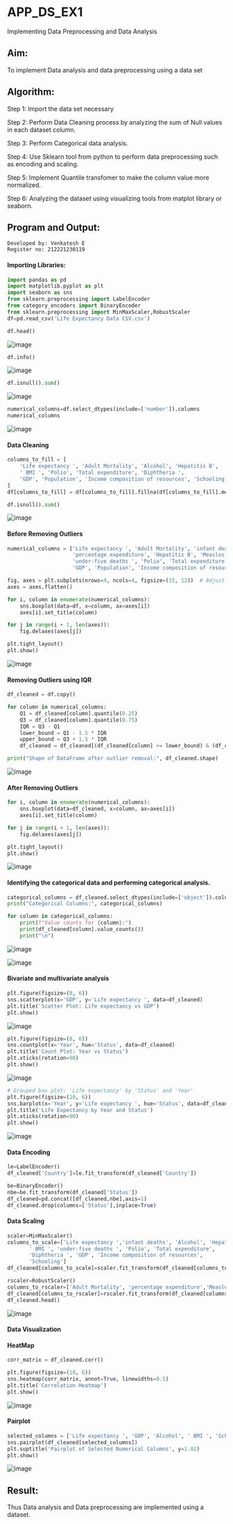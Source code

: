 # APP_DS_EX1
Implementing Data Preprocessing and Data Analysis

## Aim:
To implement Data analysis and data preprocessing using a data set

## Algorithm:
Step 1: Import the data set necessary

Step 2: Perform Data Cleaning process by analyzing the sum of Null values in each dataset column.

Step 3: Perform Categorical data analysis.

Step 4: Use Sklearn tool from python to perform data preprocessing such as encoding and scaling.

Step 5: Implement Quantile transfomer to make the column value more normalized.

Step 6: Analyzing the dataset using visualizing tools from matplot library or seaborn.

## Program and Output:
```
Developed by: Venkatesh E
Register no: 212221230119
```
#### Importing Libraries:

```python
import pandas as pd
import matplotlib.pyplot as plt
import seaborn as sns
from sklearn.preprocessing import LabelEncoder
from category_encoders import BinaryEncoder
from sklearn.preprocessing import MinMaxScaler,RobustScaler
df=pd.read_csv('Life Expectancy Data CSV.csv')
```
```python
df.head()
```
![image](https://github.com/user-attachments/assets/33949cbc-34a1-42b9-b2da-aa80c90982c0)
```python
df.info()
```
![image](https://github.com/user-attachments/assets/307b286d-8cc8-4fea-adc0-24defeaeb57d)

```python
df.isnull().sum()
```
![image](https://github.com/user-attachments/assets/590c3c80-5907-4782-ad95-5c0522aad5c7)

```python
numerical_columns=df.select_dtypes(include=['number']).columns
numerical_columns
```
![image](https://github.com/user-attachments/assets/d4d9ef12-2cf3-42e9-9682-9fc28094bf49)

#### Data Cleaning
```python
columns_to_fill = [
    'Life expectancy ', 'Adult Mortality', 'Alcohol', 'Hepatitis B',
    ' BMI ', 'Polio', 'Total expenditure', 'Diphtheria ',
    'GDP', 'Population', 'Income composition of resources', 'Schooling'
]
df[columns_to_fill] = df[columns_to_fill].fillna(df[columns_to_fill].median())

df.isnull().sum()
```
![image](https://github.com/user-attachments/assets/8600c495-5ae9-4da3-a9eb-665b27bc2e02)

#### Before Removing Outliers

```python
numerical_columns = ['Life expectancy ', 'Adult Mortality', 'infant deaths', 'Alcohol', 
                     'percentage expenditure', 'Hepatitis B', 'Measles ', ' BMI ', 
                     'under-five deaths ', 'Polio', 'Total expenditure', 'Diphtheria ', 
                     'GDP', 'Population', 'Income composition of resources', 'Schooling']

fig, axes = plt.subplots(nrows=4, ncols=4, figsize=(15, 12))  # Adjust rows/cols based on number of features
axes = axes.flatten()

for i, column in enumerate(numerical_columns):
    sns.boxplot(data=df, x=column, ax=axes[i])
    axes[i].set_title(column)

for j in range(i + 1, len(axes)):
    fig.delaxes(axes[j])

plt.tight_layout()
plt.show()
```
![image](https://github.com/user-attachments/assets/3802cc12-b288-4336-b04b-f33d61859b6b)

#### Removing Outliers using IQR
```python
df_cleaned = df.copy()

for column in numerical_columns:
    Q1 = df_cleaned[column].quantile(0.25)
    Q3 = df_cleaned[column].quantile(0.75)
    IQR = Q3 - Q1
    lower_bound = Q1 - 1.5 * IQR
    upper_bound = Q3 + 1.5 * IQR
    df_cleaned = df_cleaned[(df_cleaned[column] >= lower_bound) & (df_cleaned[column] <= upper_bound)]

print("Shape of DataFrame after outlier removal:", df_cleaned.shape)
```
![image](https://github.com/user-attachments/assets/21091dd5-e2b7-4d6b-898f-a4086bd4514b)

#### After Removing Outliers
```python
for i, column in enumerate(numerical_columns):
    sns.boxplot(data=df_cleaned, x=column, ax=axes[i])
    axes[i].set_title(column)

for j in range(i + 1, len(axes)):
    fig.delaxes(axes[j])

plt.tight_layout()
plt.show()

```
![image](https://github.com/user-attachments/assets/7c41e49e-af46-4033-8c8c-27197e81ad44)

#### Identifying the categorical data and performing categorical analysis.
```python
categorical_columns = df_cleaned.select_dtypes(include=['object']).columns
print("Categorical Columns:", categorical_columns)

for column in categorical_columns:
    print(f"Value counts for {column}:")
    print(df_cleaned[column].value_counts())
    print("\n")
```
![image](https://github.com/user-attachments/assets/365afd54-e10c-4a94-8f8c-c79aac22509a)

![image](https://github.com/user-attachments/assets/1e510411-3ee7-4279-a702-f3a2e64ae5e4)

#### Bivariate and multivariate analysis
```python
plt.figure(figsize=(8, 6))
sns.scatterplot(x='GDP', y='Life expectancy ', data=df_cleaned)
plt.title('Scatter Plot: Life expectancy vs GDP')
plt.show()
```
![image](https://github.com/user-attachments/assets/b4937960-b2f9-46de-9cef-914d1b67e557)

```python
plt.figure(figsize=(8, 6))
sns.countplot(x='Year', hue='Status', data=df_cleaned)
plt.title('Count Plot: Year vs Status')
plt.xticks(rotation=90)
plt.show()
```
![image](https://github.com/user-attachments/assets/3675c88f-eb27-4097-85fe-49222b86d024)

```python
# Grouped box plot: 'Life expectancy' by 'Status' and 'Year'
plt.figure(figsize=(10, 6))
sns.barplot(x='Year', y='Life expectancy ', hue='Status', data=df_cleaned)
plt.title('Life Expectancy by Year and Status')
plt.xticks(rotation=90)
plt.show()
```
![image](https://github.com/user-attachments/assets/14bd8163-70a3-4cbf-8220-c2f9dd268925)

#### Data Encoding
```python
le=LabelEncoder()
df_cleaned['Country']=le.fit_transform(df_cleaned['Country'])

be=BinaryEncoder()
nbe=be.fit_transform(df_cleaned['Status'])
df_cleaned=pd.concat([df_cleaned,nbe],axis=1)
df_cleaned.drop(columns=['Status'],inplace=True)
```

#### Data Scaling
```python
scaler=MinMaxScaler()
columns_to_scale=['Life expectancy ','infant deaths', 'Alcohol', 'Hepatitis B',
       ' BMI ', 'under-five deaths ', 'Polio', 'Total expenditure',
       'Diphtheria ', 'GDP', 'Income composition of resources',
       'Schooling']
df_cleaned[columns_to_scale]=scaler.fit_transform(df_cleaned[columns_to_scale])

rscaler=RobustScaler()
columns_to_rscaler=['Adult Mortality', 'percentage expenditure','Measles ', 'Population']
df_cleaned[columns_to_rscaler]=rscaler.fit_transform(df_cleaned[columns_to_rscaler])
df_cleaned.head()
```
![image](https://github.com/user-attachments/assets/51e0cf58-26ee-47b3-9731-730e7b53f924)

#### Data Visualization
#### HeatMap
```python
corr_matrix = df_cleaned.corr()

plt.figure(figsize=(10, 6))
sns.heatmap(corr_matrix, annot=True, linewidths=0.5)
plt.title('Correlation Heatmap')
plt.show()
```
![image](https://github.com/user-attachments/assets/f19ef3b6-7ada-477c-a20c-40ceb558ee2c)

#### Pairplot
```python
selected_columns = ['Life expectancy ', 'GDP', 'Alcohol', ' BMI ', 'Schooling']
sns.pairplot(df_cleaned[selected_columns])
plt.suptitle('Pairplot of Selected Numerical Columns', y=1.02)
plt.show()
```
![image](https://github.com/user-attachments/assets/5a8fa4d8-7c80-4307-ab51-c0d5b23fe646)


## Result:
Thus Data analysis and Data preprocessing are implemented using a dataset.
